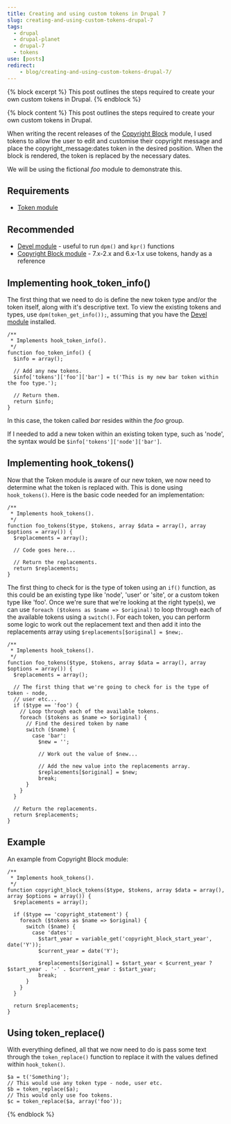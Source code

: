 ```yaml
---
title: Creating and using custom tokens in Drupal 7
slug: creating-and-using-custom-tokens-drupal-7
tags:
  - drupal
  - drupal-planet
  - drupal-7
  - tokens
use: [posts]
redirect:
    - blog/creating-and-using-custom-tokens-drupal-7/
---
```

{% block excerpt %}
This post outlines the steps required to create your own custom tokens in Drupal.
{% endblock %}

{% block content %}
This post outlines the steps required to create your own custom tokens in Drupal.

When writing the recent releases of the [Copyright Block](http://drupal.org/project/copyright_block) module, I used tokens to allow the user to edit and customise their copyright message and place the copyright_message:dates token in the desired position. When the block is rendered, the token is replaced by the necessary dates.

We will be using the fictional *foo* module to demonstrate this.

## Requirements

* [Token module](http://drupal.org/project/token)

## Recommended

* [Devel module](http://drupal.org/project/devel) - useful to run `dpm()` and `kpr()` functions
* [Copyright Block module](http://drupal.org/project/copyright_block) - 7.x-2.x and 6.x-1.x use tokens, handy as a reference

## Implementing hook_token_info()

The first thing that we need to do is define the new token type and/or the token itself, along with it's descriptive text. To view the existing tokens and types, use `dpm(token_get_info());`, assuming that you have the [Devel module](http://drupal.org/project/devel) installed.

```language-php
/**
 * Implements hook_token_info().
 */
function foo_token_info() {
  $info = array();

  // Add any new tokens.
  $info['tokens']['foo']['bar'] = t('This is my new bar token within the foo type.');

  // Return them.
  return $info;
}
```

In this case, the token called *bar* resides within the *foo* group.

If I needed to add a new token within an existing token type, such as 'node', the syntax would be `$info['tokens']['node']['bar']`.

## Implementing hook_tokens()

Now that the Token module is aware of our new token, we now need to determine what the token is replaced with. This is done using `hook_tokens()`. Here is the basic code needed for an implementation:

```language-php
/**
 * Implements hook_tokens().
 */
function foo_tokens($type, $tokens, array $data = array(), array $options = array()) {
  $replacements = array();

  // Code goes here...

  // Return the replacements.
  return $replacements;
}
```

The first thing to check for is the type of token using an `if()` function, as this could be an existing type like 'node', 'user' or 'site', or a custom token type like 'foo'. Once we're sure that we're looking at the right type(s), we can use `foreach ($tokens as $name => $original)` to loop through each of the available tokens using a `switch()`. For each token, you can perform some logic to work out the replacement text and then add it into the replacements array using `$replacements[$original] = $new;`.

```language-php
/**
 * Implements hook_tokens().
 */
function foo_tokens($type, $tokens, array $data = array(), array $options = array()) {
  $replacements = array();

  // The first thing that we're going to check for is the type of token - node,
  // user etc...
  if ($type == 'foo') {
    // Loop through each of the available tokens.
    foreach ($tokens as $name => $original) {
      // Find the desired token by name
      switch ($name) {
        case 'bar':
          $new = '';

          // Work out the value of $new...

          // Add the new value into the replacements array.
          $replacements[$original] = $new;
          break;
      }
    }
  }

  // Return the replacements.
  return $replacements;
}
```

## Example

An example from Copyright Block module:

```language-php
/**
 * Implements hook_tokens().
 */
function copyright_block_tokens($type, $tokens, array $data = array(), array $options = array()) {
  $replacements = array();

  if ($type == 'copyright_statement') {
    foreach ($tokens as $name => $original) {
      switch ($name) {
        case 'dates':
          $start_year = variable_get('copyright_block_start_year', date('Y'));
          $current_year = date('Y');

          $replacements[$original] = $start_year < $current_year ? $start_year . '-' . $current_year : $start_year;
          break;
      }
    }
  }

  return $replacements;
}
```

## Using token_replace()

With everything defined, all that we now need to do is pass some text through the `token_replace()` function to replace it with the values defined within `hook_token()`.

```language-php
$a = t('Something');
// This would use any token type - node, user etc.
$b = token_replace($a);
// This would only use foo tokens.
$c = token_replace($a, array('foo'));
```
{% endblock %}
